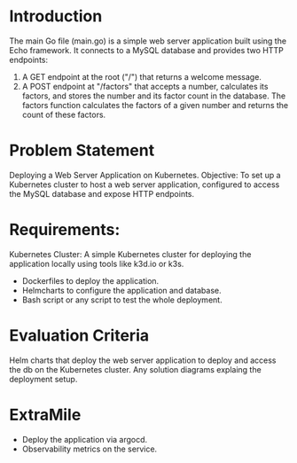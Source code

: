 # Introduction

The main Go file (main.go) is a simple web server application built using the Echo framework. It connects to a MySQL database and provides two HTTP endpoints:

1. A GET endpoint at the root ("/") that returns a welcome message.
2. A POST endpoint at "/factors" that accepts a number, calculates its factors, and stores the number and its factor count in the database.
   The factors function calculates the factors of a given number and returns the count of these factors.

# Problem Statement

Deploying a Web Server Application on Kubernetes.
Objective: To set up a Kubernetes cluster to host a web server application, configured to access the MySQL database and expose HTTP endpoints.

# Requirements:

Kubernetes Cluster: A simple Kubernetes cluster for deploying the application locally using tools like k3d.io or k3s.

- Dockerfiles to deploy the application.
- Helmcharts to configure the application and database.
- Bash script or any script to test the whole deployment.


# Evaluation Criteria

Helm charts that deploy the web server application to deploy and access the db on the Kubernetes cluster.
Any solution diagrams explaing the deployment setup.

# ExtraMile 
- Deploy the application via argocd. 
- Observability metrics on the service. 